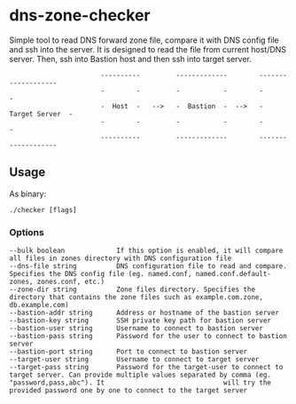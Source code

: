 # dns-zone-checker
Simple tool to read DNS forward zone file, compare it with DNS config file and ssh into the server. It is designed to read the file from current host/DNS server. Then, ssh into Bastion host and then ssh into target server.

```
                       ----------         -------------        -------------------
                       -        -         -           -        -                 -
                       -  Host  -   -->   -  Bastion  -  -->   -  Target Server  -
                       -        -         -           -        -                 -
                       ----------         -------------        -------------------
```
## Usage
As binary:
```
./checker [flags]
```
### Options
```
--bulk boolean             If this option is enabled, it will compare all files in zones directory with DNS configuration file
--dns-file string          DNS configuration file to read and compare. Specifies the DNS config file (eg. named.conf, named.conf.default-zones, zones.conf, etc.)
--zone-dir string          Zone files directory. Specifies the directory that contains the zone files such as example.com.zone, db.example.com)
--bastion-addr string      Address or hostname of the bastion server
--bastion-key string       SSH private key path for bastion server
--bastion-user string      Username to connect to bastion server
--bastion-pass string      Password for the user to connect to bastion server
--bastion-port string      Port to connect to bastion server
--target-user string       Username to connect to target server
--target-pass string       Password for the target-user to connect to target server. Can provide multiple values separated by comma (eg. "password,pass,abc"). It                              will try the provided password one by one to connect to the target server
```
